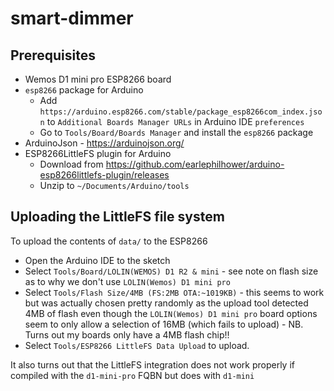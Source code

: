 # smart-dimmer

## Prerequisites

- Wemos D1 mini pro ESP8266 board
- `esp8266` package for Arduino
  - Add `https://arduino.esp8266.com/stable/package_esp8266com_index.json` to `Additional Boards Manager URLs` in Arduino IDE `preferences`
  - Go to `Tools/Board/Boards Manager` and install the `esp8266` package
- ArduinoJson - https://arduinojson.org/
- ESP8266LittleFS plugin for Arduino
  - Download from https://github.com/earlephilhower/arduino-esp8266littlefs-plugin/releases
  - Unzip to `~/Documents/Arduino/tools`

## Uploading the LittleFS file system

To upload the contents of `data/` to the ESP8266

- Open the Arduino IDE to the sketch
- Select `Tools/Board/LOLIN(WEMOS) D1 R2 & mini` - see note on flash size as to why we don't use `LOLIN(Wemos) D1 mini pro`
- Select `Tools/Flash Size/4MB (FS:2MB OTA:~1019KB)` - this seems to work but was actually chosen pretty randomly as the upload tool detected 4MB of flash even though the `LOLIN(Wemos) D1 mini pro` board options seem to only allow a selection of 16MB (which fails to upload) - NB. Turns out my boards only have a 4MB flash chip!!
- Select `Tools/ESP8266 LittleFS Data Upload` to upload.

It also turns out that the LittleFS integration does not work properly if compiled with the `d1-mini-pro` FQBN but does with `d1-mini`

